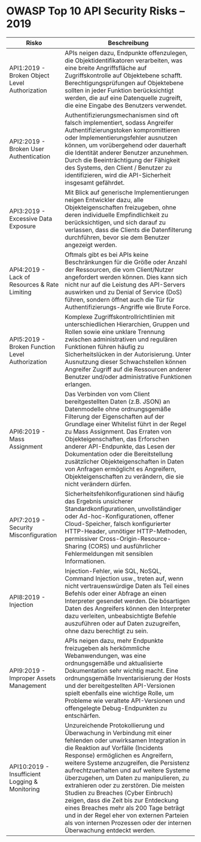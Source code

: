OWASP Top 10 API Security Risks – 2019
======================================

| Risko | Beschreibung |
| ----- | ------------ |
| API1:2019 - Broken Object Level Authorization | APIs neigen dazu, Endpunkte offenzulegen, die Objektidentifikatoren verarbeiten, was eine breite Angriffsfläche auf Zugriffskontrolle auf Objektebene schafft. Berechtigungsprüfungen auf Objektebene sollten in jeder Funktion berücksichtigt werden, die auf eine Datenquelle zugreift, die eine Eingabe des Benutzers verwendet. |
| API2:2019 - Broken User Authentication | Authentifizierungsmechanismen sind oft falsch implementiert, sodass Angreifer Authentifizierungstoken kompromittieren oder Implementierungsfehler ausnutzen können, um vorübergehend oder dauerhaft die Identität anderer Benutzer anzunehmen. Durch die Beeinträchtigung der Fähigkeit des Systems, den Client / Benutzer zu identifizieren, wird die API-Sicherheit insgesamt gefährdet. |
| API3:2019 - Excessive Data Exposure | Mit Blick auf generische Implementierungen neigen Entwickler dazu, alle Objekteigenschaften freizugeben, ohne deren individuelle Empfindlichkeit zu berücksichtigen, und sich darauf zu verlassen, dass die Clients die Datenfilterung durchführen, bevor sie dem Benutzer angezeigt werden. |
| API4:2019 - Lack of Resources & Rate Limiting | Oftmals gibt es bei APIs keine Beschränkungen für die Größe oder Anzahl der Ressourcen, die vom Client/Nutzer angefordert werden können. Dies kann sich nicht nur auf die Leistung des API-Servers auswirken und zu Denial of Service (DoS) führen, sondern öffnet auch die Tür für Authentifizierungs-Angriffe wie Brute Force. |
| API5:2019 - Broken Function Level Authorization | Komplexe Zugriffskontrollrichtlinien mit unterschiedlichen Hierarchien, Gruppen und Rollen sowie eine unklare Trennung zwischen administrativen und regulären Funktionen führen häufig zu Sicherheitslücken in der Autorisierung. Unter Ausnutzung dieser Schwachstellen können Angreifer Zugriff auf die Ressourcen anderer Benutzer und/oder administrative Funktionen erlangen. |
| API6:2019 - Mass Assignment | Das Verbinden von vom Client bereitgestellten Daten (z.B. JSON) an Datenmodelle ohne ordnungsgemäße Filterung der Eigenschaften auf der Grundlage einer Whitelist führt in der Regel zu Mass Assignment. Das Erraten von Objekteigenschaften, das Erforschen anderer API-Endpunkte, das Lesen der Dokumentation oder die Bereitstellung zusätzlicher Objekteigenschaften in Daten von Anfragen ermöglicht es Angreifern, Objekteigenschaften zu verändern, die sie nicht verändern dürfen. |
| API7:2019 - Security Misconfiguration | Sicherheitsfehlkonfigurationen sind häufig das Ergebnis unsicherer Standardkonfigurationen, unvollständiger oder Ad-hoc-Konfigurationen, offener Cloud-Speicher, falsch konfigurierter HTTP-Header, unnötiger HTTP-Methoden, permissiver Cross-Origin-Resource-Sharing (CORS) und ausführlicher Fehlermeldungen mit sensiblen Informationen. |
| API8:2019 - Injection | Injection-Fehler, wie SQL, NoSQL, Command Injection usw., treten auf, wenn nicht vertrauenswürdige Daten als Teil eines Befehls oder einer Abfrage an einen Interpreter gesendet werden. Die bösartigen Daten des Angreifers können den Interpreter dazu verleiten, unbeabsichtigte Befehle auszuführen oder auf Daten zuzugreifen, ohne dazu berechtigt zu sein. |
| API9:2019 - Improper Assets Management | APIs neigen dazu, mehr Endpunkte freizugeben als herkömmliche Webanwendungen, was eine ordnungsgemäße und aktualisierte Dokumentation sehr wichtig macht. Eine ordnungsgemäße Inventarisierung der Hosts und der bereitgestellten API-Versionen spielt ebenfalls eine wichtige Rolle, um Probleme wie veraltete API-Versionen und offengelegte Debug-Endpunkten zu entschärfen. |
| API10:2019 - Insufficient Logging & Monitoring | Unzureichende Protokollierung und Überwachung in Verbindung mit einer fehlenden oder unwirksamen Integration in die Reaktion auf Vorfälle (Incidents Response) ermöglichen es Angreifern, weitere Systeme anzugreifen, die Persistenz aufrechtzuerhalten und auf weitere Systeme überzugehen, um Daten zu manipulieren, zu extrahieren oder zu zerstören. Die meisten Studien zu Breaches (Cyber Einbruch) zeigen, dass die Zeit bis zur Entdeckung eines Breaches mehr als 200 Tage beträgt und in der Regel eher von externen Parteien als von internen Prozessen oder der internen Überwachung entdeckt werden. |